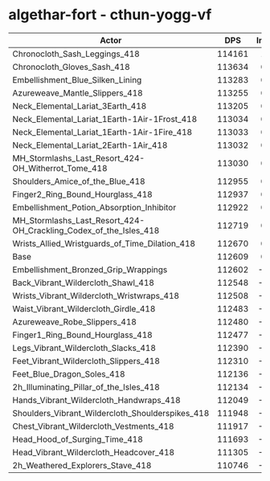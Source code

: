 # algethar-fort - cthun-yogg-vf
| Actor | DPS | Increase |
|---|:---:|:---:|
|Chronocloth_Sash_Leggings_418|114161|1.38%|
|Chronocloth_Gloves_Sash_418|113634|0.91%|
|Embellishment_Blue_Silken_Lining|113283|0.60%|
|Azureweave_Mantle_Slippers_418|113255|0.57%|
|Neck_Elemental_Lariat_3Earth_418|113205|0.53%|
|Neck_Elemental_Lariat_1Earth-1Air-1Frost_418|113034|0.38%|
|Neck_Elemental_Lariat_1Earth-1Air-1Fire_418|113033|0.38%|
|Neck_Elemental_Lariat_2Earth-1Air_418|113032|0.38%|
|MH_Stormlashs_Last_Resort_424-OH_Witherrot_Tome_418|113030|0.37%|
|Shoulders_Amice_of_the_Blue_418|112955|0.31%|
|Finger2_Ring_Bound_Hourglass_418|112937|0.29%|
|Embellishment_Potion_Absorption_Inhibitor|112922|0.28%|
|MH_Stormlashs_Last_Resort_424-OH_Crackling_Codex_of_the_Isles_418|112719|0.10%|
|Wrists_Allied_Wristguards_of_Time_Dilation_418|112670|0.05%|
|Base|112609|0.00%|
|Embellishment_Bronzed_Grip_Wrappings|112602|-0.01%|
|Back_Vibrant_Wildercloth_Shawl_418|112548|-0.05%|
|Wrists_Vibrant_Wildercloth_Wristwraps_418|112508|-0.09%|
|Waist_Vibrant_Wildercloth_Girdle_418|112483|-0.11%|
|Azureweave_Robe_Slippers_418|112480|-0.11%|
|Finger1_Ring_Bound_Hourglass_418|112477|-0.12%|
|Legs_Vibrant_Wildercloth_Slacks_418|112390|-0.19%|
|Feet_Vibrant_Wildercloth_Slippers_418|112310|-0.27%|
|Feet_Blue_Dragon_Soles_418|112136|-0.42%|
|2h_Illuminating_Pillar_of_the_Isles_418|112134|-0.42%|
|Hands_Vibrant_Wildercloth_Handwraps_418|112049|-0.50%|
|Shoulders_Vibrant_Wildercloth_Shoulderspikes_418|111948|-0.59%|
|Chest_Vibrant_Wildercloth_Vestments_418|111917|-0.61%|
|Head_Hood_of_Surging_Time_418|111693|-0.81%|
|Head_Vibrant_Wildercloth_Headcover_418|111305|-1.16%|
|2h_Weathered_Explorers_Stave_418|110746|-1.65%|
